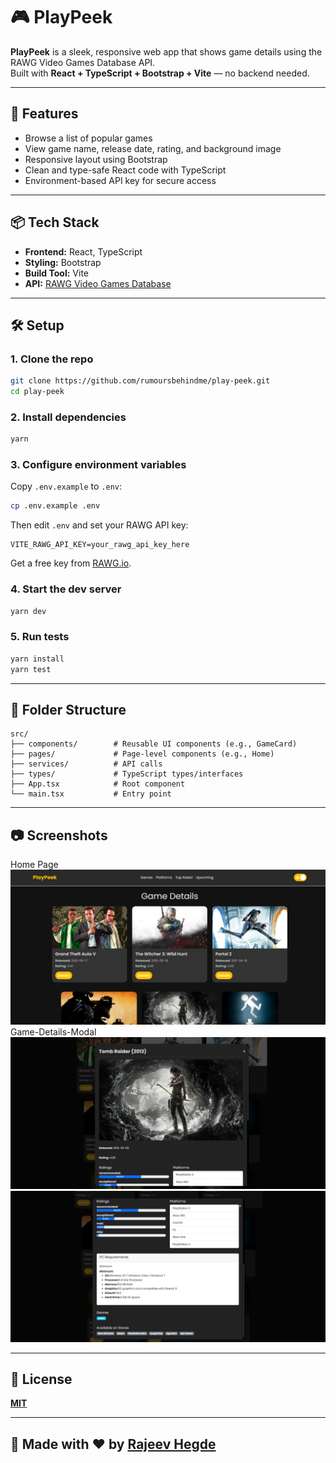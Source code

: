 
# 🎮 PlayPeek

**PlayPeek** is a sleek, responsive web app that shows game details using the RAWG Video Games Database API.  
Built with **React + TypeScript + Bootstrap + Vite** — no backend needed.

---

## 🚀 Features

- Browse a list of popular games
- View game name, release date, rating, and background image
- Responsive layout using Bootstrap
- Clean and type-safe React code with TypeScript
- Environment-based API key for secure access

---

## 📦 Tech Stack

- **Frontend:** React, TypeScript
- **Styling:** Bootstrap
- **Build Tool:** Vite
- **API:** [RAWG Video Games Database](https://rawg.io/apidocs)

---

## 🛠️ Setup

### 1. Clone the repo

```bash
git clone https://github.com/rumoursbehindme/play-peek.git
cd play-peek
```

### 2. Install dependencies

```bash
yarn
```

### 3. Configure environment variables

Copy `.env.example` to `.env`:

```bash
cp .env.example .env
```

Then edit `.env` and set your RAWG API key:

```env
VITE_RAWG_API_KEY=your_rawg_api_key_here
```

Get a free key from [RAWG.io](https://rawg.io/apidocs).

### 4. Start the dev server

```bash
yarn dev
```

### 5. Run tests

```bash
yarn install
yarn test
```

---

## 📁 Folder Structure

```
src/
├── components/        # Reusable UI components (e.g., GameCard)
├── pages/             # Page-level components (e.g., Home)
├── services/          # API calls
├── types/             # TypeScript types/interfaces
├── App.tsx            # Root component
└── main.tsx           # Entry point
```

---

## 📷 Screenshots
Home Page
![Home](/public/assets/png/home-sample.png)
Game-Details-Modal
![Game-Details](public/assets/png/game-details-modal.png)
![Game-Details](public/assets/png/game-details-modal-2.png)

---

## 📌 License

[**MIT**](/LICENSE)

---

## 🤘 Made with ❤️ by [Rajeev Hegde](https://github.com/rumoursbehindme)
